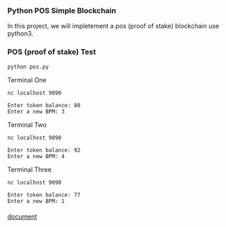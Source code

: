 ### Python POS Simple Blockchain

In this project, we will impletement a pos (proof of stake) blockchain use python3.


### POS (proof of stake) Test

```
python pos.py
```

Terminal One
```buildoutcfg
nc localhost 9090

Enter token balance: 80
Enter a new BPM: 3
```

Terminal Two
```buildoutcfg
nc localhost 9090

Enter token balance: 92
Enter a new BPM: 4
```

Terminal Three
```buildoutcfg
nc localhost 9090

Enter token balance: 77
Enter a new BPM: 1
```

####
[document](https://xiaozhuanlan.com/topic/1680729435)










